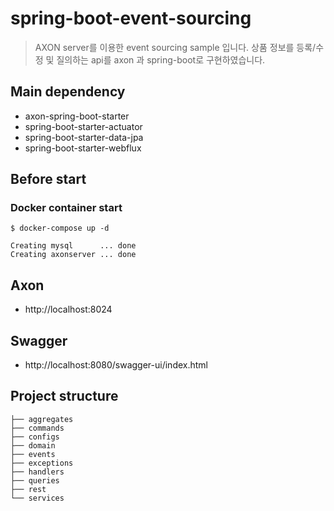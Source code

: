# spring-boot-event-sourcing
> AXON server를 이용한 event sourcing sample 입니다. 상품 정보를 등록/수정 및 질의하는 api를 axon 과 spring-boot로 구현하였습니다.

## Main dependency
- axon-spring-boot-starter
- spring-boot-starter-actuator
- spring-boot-starter-data-jpa
- spring-boot-starter-webflux

## Before start
### Docker container start
```
$ docker-compose up -d

Creating mysql      ... done
Creating axonserver ... done
```

## Axon
- http://localhost:8024

## Swagger
- http://localhost:8080/swagger-ui/index.html

## Project structure
```
├── aggregates
├── commands
├── configs
├── domain
├── events
├── exceptions
├── handlers
├── queries
├── rest
└── services
```
